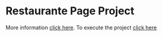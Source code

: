 # Restaurante Page Project

More information [click here](https://github.com/fcarlosdev/the_odin_project/tree/master/restaurant-page).
To execute the project [click here](https://fcarlosdev.github.io/restaurant-page/)
